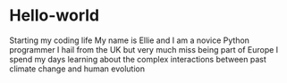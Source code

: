 # Hello-world
Starting my coding life
My name is Ellie and I am a novice Python programmer 
I hail from the UK but very much miss being part of Europe
I spend my days learning about the complex interactions between past climate change and human evolution 
